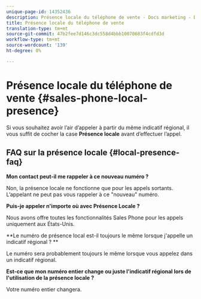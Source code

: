 ```yaml
---
unique-page-id: 14352436
description: Présence locale du téléphone de vente - Docs marketing - Documentation du produit
title: Présence locale du téléphone de vente
translation-type: tm+mt
source-git-commit: 47b2fee7d146c3dc558d4bbb10070683f4cdfd3d
workflow-type: tm+mt
source-wordcount: '139'
ht-degree: 0%

---
```



# Présence locale du téléphone de vente {#sales-phone-local-presence}

Si vous souhaitez avoir l’air d’appeler à partir du même indicatif régional, il vous suffit de cocher la case **Présence locale** avant d’effectuer l’appel.

## FAQ sur la présence locale {#local-presence-faq}

**Mon contact peut-il me rappeler à ce nouveau numéro ?**

Non, la présence locale ne fonctionne que pour les appels sortants. L’appelant ne peut pas vous rappeler à ce &quot;nouveau&quot; numéro.

**Puis-je appeler n&#39;importe où avec Présence Locale ?**

Nous avons offre toutes les fonctionnalités Sales Phone pour les appels uniquement aux États-Unis.

**Le numéro de présence local est-il toujours le même lorsque j&#39;appelle un indicatif régional ? **

Le numéro sera probablement toujours le même lorsque vous appelez dans un indicatif régional.

**Est-ce que mon numéro entier change ou juste l&#39;indicatif régional lors de l&#39;utilisation de la présence locale ?**

Votre numéro entier changera.

